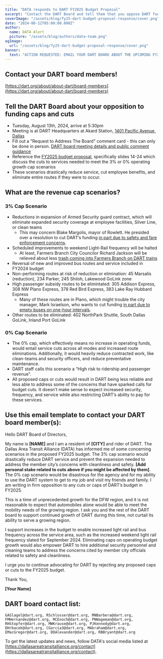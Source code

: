 ```yaml
---
title: "DATA responds to DART FY2025 Budget Proposal"
excerpt: "Contact the DART Board and tell them that you oppose DART funding caps and cuts"
coverImage: "/assets/blog/fy25-dart-budget-proposal-response/cover.png"
date: "2024-08-12T05:00:00.000Z"
author:
  name: DATA Alert
  picture: "/assets/blog/authors/data-team.png"
ogImage:
  url: "/assets/blog/fy25-dart-budget-proposal-response/cover.png"
banner: 
  text: "ACTION REQUESTED: EMAIL YOUR DART BOARD ABOUT THE UPCOMING FY2025 DART BUDGET PROPOSALS"
---
```


## Contact your DART board members!

[https://dart.org/about/about-dart/board-members](https://dart.org/about/about-dart/board-members)

## Tell the DART Board about your opposition to funding caps and cuts

* Tuesday, August 13th, 2024, arrive at 5:30pm
* Meeting is at DART Headquarters at Akard Station, [1401 Pacific Avenue, Dallas](https://maps.app.goo.gl/36uCk3suvRdJPfM47)
* Fill out a "Request to Address The Board" comment card - this can only be done in person. [DART board meeting details and public comment guidance](https://www.dart.org/about/public-access-information/board-meetings-information)
* Reference the [FY2025 budget proposal](https://dartorgcmsblob.dart.org/prod/docs/default-source/about-dart/(item-13)-proposed-fy-2025-budget-and-20-year-financial-plan_cotw-presentation.pdf?sfvrsn=aa6125e2_1), specifically slides 14-24 which discuss the cuts to services needed to meet the 3% or 0% operating growth cap scenarios
* These scenarios drastically reduce service, cut employee benefits, and eliminate entire routes if they were to occur.

## What are the revenue cap scenarios?

### 3% Cap Scenario

* Reductions in expansion of Armed Security guard contract, which will eliminate expanded security coverage at employee facilities, Silver Line, or clean teams
  * This may concern Blake Margolis, mayor of Rowlett. He presided over a resolution to cut DART’s funding [in part due to safety and fare enforcement concerns](https://www.dallasnews.com/opinion/commentary/2024/07/15/mayor-of-rowlett-dart-needs-to-be-more-efficient/).
* Scheduled improvements to weekend Light-Rail frequency will be halted
  * At least, Farmers Branch City Councilor Richard Jackson will be relieved about less [trash coming into Farmers Branch on DART trains](https://www.keranews.org/transportation/2024-07-17/farmers-branch-council-member-accused-of-calling-dart-riders-trash)
* Reversal of new and improved bus routes and service included in FY2024 budget
* Non-performing routes at risk of reduction or elimination: 45 Marsalis (reduction), 234 Parker, 245 Shiloh, Lakewood GoLink zone
* High passenger subsidy routes to be elimintated: 305 Addison Express, 308 NW Plano Express, 378 Red Bird Express, 383 Lake Ray Hubbard Express
  * Many of these routes are in Plano, which might trouble the city manager, Mark Israelson, who wants to cut funding [in part due to empty buses on one-hour intervals](https://www.dallasnews.com/opinion/commentary/2024/07/18/plano-city-manager-why-we-support-cutting-darts-rate/).
* Other routes to be eliminated: 402 NorthPark Shuttle, South Dallas GoLink, Inland Port GoLink

### 0% Cap Scenario

* The 0% cap, which effectively means no increase in operating funds, would entail service cuts across all modes and increased route eliminations. Additionally, it would heavily reduce contracted work, like clean-teams and security officers, and reduce preventative maintenance.
* DART staff calls this scenario a “High risk to ridership and passenger revenue”.
* All proposed caps or cuts would result in DART being less reliable and less able to address some of the concerns that have sparked calls for budget cuts. It doesn't make sense to expect increased security, frequency, and service while also restricting DART’s ability to pay for these services.

## Use this email template to contact your DART board member(s):

Hello DART Board of Directors,

My name is **[NAME]** and I am a resident of **[CITY]** and rider of DART. The Dallas Area Transit Alliance (DATA) has informed me of some concerning scenarios in the proposed FY2025 budget. The 3% cap scenario would drastically reduce DART service and prevent the expansion needed to address the member city’s concerns with cleanliness and safety. **[Add personal stake related to cuts above if you might be affected by them]**. The 0% cap scenario would be disastrous for the agency and for my ability to use the DART system to get to my job and visit my friends and family. I am writing in firm opposition to any cuts or caps of DART’s budget in FY2025.

This is a time of unprecedented growth for the DFW region, and it is not reasonable to expect that automobiles alone would be able to meet the mobility needs of the growing region. I ask you and the rest of the DART board to support continued growth of DART during this time, not curtail its ability to serve a growing region.

I support increases in the budget to enable increased light rail and bus frequency across the service area, such as the increased weekend light rail frequency slated for September 2024. Eliminating caps on operating budget growth would also empower DART to hire additional security personnel and cleaning teams to address the concerns cited by member city officials related to safety and cleanliness.

I urge you to continue advocating for DART by rejecting any proposed caps or cuts to the FY2025 budget.

Thank You,

**[Your Name]**

## DART board contact list:

```text
GASlagel@dart.org, RSchlosser@dart.org, MNBarbera@dart.org, FMHernandez@dart.org, MCEnoch@dart.org, PNWageman@dart.org, RHStopfer@dart.org, MWKrause@dart.org, PJKennedy@dart.org, DHrbacek@dart.org, CGarcia3@dart.org, MAbraham@dart.org, EMacGregor@dart.org, DDAlexander@dart.org, RBBryant@dart.org
```

To get the latest updates and news, follow DATA's social media listed at [https://dallasareatransitalliance.org/contact](https://dallasareatransitalliance.org/contact).
